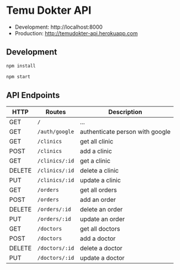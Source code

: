 # Temu Dokter API

* Development: http://localhost:8000
* Production: http://temudokter-api.herokuapp.com

## Development

```sh
npm install
```

```sh
npm start
```

## API Endpoints

| HTTP   | Routes         | Description                     |
| ------ | -------------- | ------------------------------- |
| GET    | `/`            | ...                             |
| GET    | `/auth/google` | authenticate person with google |
| GET    | `/clinics`     | get all clinic                  |
| POST   | `/clinics`     | add a clinic                    |
| GET    | `/clinics/:id` | get a clinic                    |
| DELETE | `/clinics/:id` | delete a clinic                 |
| PUT    | `/clinics/:id` | update a clinic                 |
| GET    | `/orders`      | get all orders                  |
| POST   | `/orders`      | add an order                    |
| DELETE | `/orders/:id`  | delete an order                 |
| PUT    | `/orders/:id`  | update an order                 |
| GET    | `/doctors`     | get all doctors                 |
| POST   | `/doctors`     | add a doctor                    |
| DELETE | `/doctors/:id` | delete a doctor                 |
| PUT    | `/doctors/:id` | update a doctor                 |
